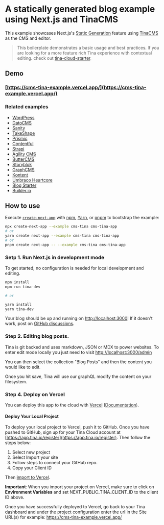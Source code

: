# A statically generated blog example using Next.js and TinaCMS

This example showcases Next.js's [Static Generation](https://nextjs.org/docs/basic-features/pages) feature using [TinaCMS](https://tina.io/) as the CMS and editor.

> This boilerplate demonstrates a basic usage and best practices. If you are looking for a more feature rich Tina experience with contextual editing.
> check out [tina-cloud-starter](https://github.com/tinacms/tina-cloud-start/git).

## Demo

### [https://cms-tina-example.vercel.app/](https://cms-tina-example.vercel.app/)

### Related examples

- [WordPress](/examples/cms-wordpress)
- [DatoCMS](/examples/cms-datocms)
- [Sanity](/examples/cms-sanity)
- [TakeShape](/examples/cms-takeshape)
- [Prismic](/examples/cms-prismic)
- [Contentful](/examples/cms-contentful)
- [Strapi](/examples/cms-strapi)
- [Agility CMS](/examples/cms-agilitycms)
- [ButterCMS](/examples/cms-buttercms)
- [Storyblok](/examples/cms-storyblok)
- [GraphCMS](/examples/cms-graphcms)
- [Kontent](/examples/cms-kontent)
- [Umbraco Heartcore](/examples/cms-umbraco-heartcore)
- [Blog Starter](/examples/blog-starter)
- [Builder.io](/examples/cms-builder-io)

## How to use

Execute [`create-next-app`](https://github.com/vercel/next.js/tree/canary/packages/create-next-app) with [npm](https://docs.npmjs.com/cli/init), [Yarn](https://yarnpkg.com/lang/en/docs/cli/create/), or [pnpm](https://pnpm.io) to bootstrap the example:

```bash
npx create-next-app --example cms-tina cms-tina-app
# or
yarn create next-app --example cms-tina cms-tina-app
# or
pnpm create next-app -- --example cms-tina cms-tina-app
```

### Setp 1. Run Next.js in development mode

To get started, no configuration is needed for local development and editing.

```bash
npm install
npm run tina-dev

# or

yarn install
yarn tina-dev
```

Your blog should be up and running on [http://localhost:3000](http://localhost:3000)! If it doesn't work, post on [GitHub discussions](https://github.com/vercel/next.js/discussions).

### Step 2. Editing blog posts.

Tina is git backed and uses markdown, JSON or MDX to power websites. To enter edit mode locally you just need to visit [http://localhost:3000/admin](http://localhost:3000/admin)

You can then select the collection "Blog Posts" and then the content you would like to edit.

Once you hit save, Tina will use our graphQL modify the content on your filesystem.

### Step 4. Deploy on Vercel

You can deploy this app to the cloud with [Vercel](https://vercel.com?utm_source=github&utm_medium=readme&utm_campaign=next-example) ([Documentation](https://nextjs.org/docs/deployment)).

#### Deploy Your Local Project

To deploy your local project to Vercel, push it to GitHub. Once you have pushed to GitHub, sign up for your Tina Cloud account at [https://app.tina.io/register](https://app.tina.io/register). Then follow the steps below:

1. Select new project
2. Select Import your site
3. Follow steps to connect your GitHub repo.
4. Copy your Client ID

Then [import to Vercel](https://vercel.com/import/git?utm_source=github&utm_medium=readme&utm_campaign=next-example).

**Important**: When you import your project on Vercel, make sure to click on **Environment Variables** and set NEXT_PUBLIC_TINA_CLIENT_ID to the client ID above.

Once you have successfully deployed to Vercel, go back to your Tina dashboard and under the project configuration enter the url in the Site URL(s) for example: https://cms-tina-example.vercel.app/
